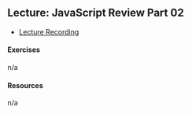 ## Lecture: JavaScript Review Part 02

- [Lecture Recording](https://vimeo.com/343297037/602ed3f49d)

#### Exercises
n/a

#### Resources
n/a